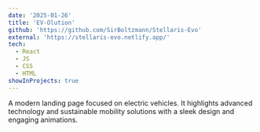 ```yaml
---
date: '2025-01-26'
title: 'EV-Olution'
github: 'https://github.com/SirBoltzmann/Stellaris-Evo'
external: 'https://stellaris-evo.netlify.app/'
tech:
  - React
  - JS
  - CSS
  - HTML
showInProjects: true
---
```


A modern landing page focused on electric vehicles. It highlights advanced technology and sustainable mobility solutions with a sleek design and engaging animations.
